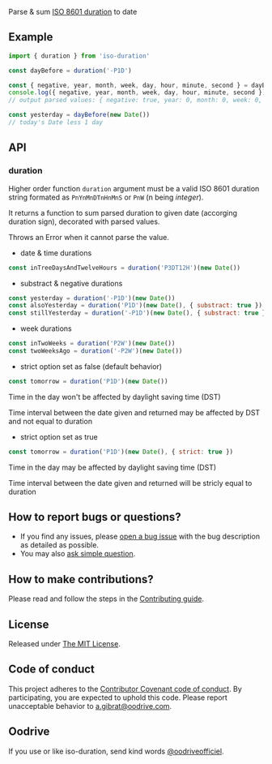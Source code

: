 Parse & sum [ISO 8601 duration](https://en.wikipedia.org/wiki/ISO_8601#Durations) to date

## Example

```js
import { duration } from 'iso-duration'

const dayBefore = duration('-P1D')

const { negative, year, month, week, day, hour, minute, second } = dayBefore
console.log({ negative, year, month, week, day, hour, minute, second })
// output parsed values: { negative: true, year: 0, month: 0, week: 0, day: -1, hour: 0, minute: 0, second: 0 }

const yesterday = dayBefore(new Date())
// today's Date less 1 day
```

## API

### duration

Higher order function `duration` argument must be a valid ISO 8601 duration string formated as `PnYnMnDTnHnMnS` or `PnW` (n being *integer*).

It returns a function to sum parsed duration to given date (accorging duration sign), decorated with parsed values.

Throws an Error when it cannot parse the value.

- date & time durations

```js
const inTreeDaysAndTwelveHours = duration('P3DT12H')(new Date())
```

- substract & negative durations

```js
const yesterday = duration('-P1D')(new Date())
const alsoYesterday = duration('P1D')(new Date(), { substract: true })
const stillYesterday = duration('-P1D')(new Date(), { substract: true })

```

- week durations

```js
const inTwoWeeks = duration('P2W')(new Date())
const twoWeeksAgo = duration('-P2W')(new Date())
```

- strict option set as false (default behavior)

```js
const tomorrow = duration('P1D')(new Date())
```

Time in the day won't be affected by daylight saving time (DST)

Time interval between the date given and returned may be affected by DST and not equal to duration

- strict option set as true

```js
const tomorrow = duration('P1D')(new Date(), { strict: true })
```

Time in the day may be affected by daylight saving time (DST)

Time interval between the date given and returned will be stricly equal to duration



## How to report bugs or questions?

- If you find any issues, please [open a bug issue](issues/new?template=bug_report.md) with the bug description as detailed as possible.
- You may also [ask simple question](issues/new?template=question.md).

## How to make contributions?

Please read and follow the steps in the [Contributing guide](CONTRIBUTING.md).

## License

Released under [The MIT License](LICENSE.md).

## Code of conduct

This project adheres to the [Contributor Covenant code of conduct](CODE_OF_CONDUCT.md).
By participating, you are expected to uphold this code.
Please report unacceptable behavior to [a.gibrat@oodrive.com](mailto:a.gibrat@oodrive.com).

## Oodrive

If you use or like iso-duration, send kind words [@oodriveofficiel](https://twitter.com/oodriveofficiel).
